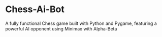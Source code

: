 # Chess-Ai-Bot
A fully functional Chess game built with Python and Pygame, featuring a powerful AI opponent using Minimax with Alpha-Beta 
